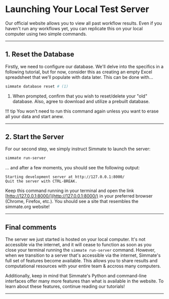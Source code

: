 # Launching Your Local Test Server

Our official website allows you to view all past workflow results. Even if you haven't run any workflows yet, you can replicate this on your local computer using two simple commands.

----------------------------------------------------------------------

## 1. Reset the Database

Firstly, we need to configure our database. We'll delve into the specifics in a following tutorial, but for now, consider this as creating an empty Excel spreadsheet that we'll populate with data later. This can be done with...

``` bash
simmate database reset # (1)
```

1. When prompted, confirm that you wish to reset/delete your "old" database. Also, agree to download and utilize a prebuilt database.

!!! tip
    You won't need to run this command again unless you want to erase all your data and start anew.

----------------------------------------------------------------------

## 2. Start the Server

For our second step, we simply instruct Simmate to launch the server:

``` bash
simmate run-server
```

... and after a few moments, you should see the following output:

```
Starting development server at http://127.0.0.1:8000/
Quit the server with CTRL-BREAK.
```

Keep this command running in your terminal and open the link [http://127.0.0.1:8000/](http://127.0.0.1:8000/) in your preferred browser (Chrome, Firefox, etc.). You should see a site that resembles the simmate.org website! 

----------------------------------------------------------------------

## Final comments

The server we just started is hosted on your local computer. It's not accessible via the internet, and it will cease to function as soon as you close your terminal running the `simmate run-server` command. However, when we transition to a server that's accessible via the internet, Simmate's full set of features become available. This allows you to share results and computational resources with your entire team & accross many computers.

Additionally, keep in mind that Simmate's Python and command-line interfaces offer many more features than what is available in the website. To learn about these features, continue reading our tutorials!

----------------------------------------------------------------------
